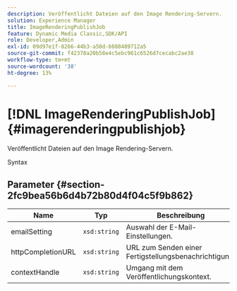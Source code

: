 ```yaml
---
description: Veröffentlicht Dateien auf den Image Rendering-Servern.
solution: Experience Manager
title: ImageRenderingPublishJob
feature: Dynamic Media Classic,SDK/API
role: Developer,Admin
exl-id: 09d97e1f-8266-44b3-a50d-6088489712a5
source-git-commit: f42378a20b58e4c5ebc961c6526d7cecabc2ae38
workflow-type: tm+mt
source-wordcount: '38'
ht-degree: 13%

---
```


# [!DNL ImageRenderingPublishJob]{#imagerenderingpublishjob}

Veröffentlicht Dateien auf den Image Rendering-Servern.

Syntax

## Parameter {#section-2fc9bea56b6d4b72b80d4f04c5f9b862}

| Name | Typ | Beschreibung |
|---|---|---|
| emailSetting | `xsd:string` | Auswahl der E-Mail-Einstellungen. |
| httpCompletionURL | `xsd:string` | URL zum Senden einer Fertigstellungsbenachrichtigung. |
| contextHandle | `xsd:string` | Umgang mit dem Veröffentlichungskontext. |
